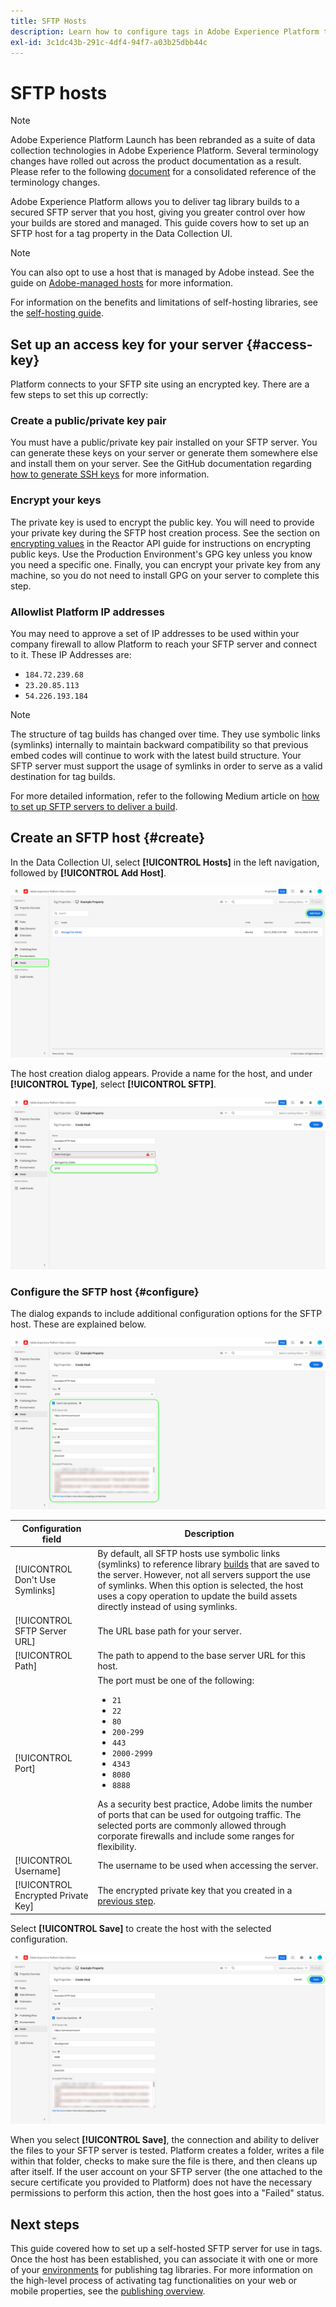 ```yaml
---
title: SFTP Hosts
description: Learn how to configure tags in Adobe Experience Platform to deliver library builds to a secured, self-hosted SFTP server.
exl-id: 3c1dc43b-291c-4df4-94f7-a03b25dbb44c
---
```

# SFTP hosts

>[!NOTE]
>
>Adobe Experience Platform Launch has been rebranded as a suite of data collection technologies in Adobe Experience Platform. Several terminology changes have rolled out across the product documentation as a result. Please refer to the following [document](../../../term-updates.md) for a consolidated reference of the terminology changes.

Adobe Experience Platform allows you to deliver tag library builds to a secured SFTP server that you host, giving you greater control over how your builds are stored and managed. This guide covers how to set up an SFTP host for a tag property in the Data Collection UI.

>[!NOTE]
>
>You can also opt to use a host that is managed by Adobe instead. See the guide on [Adobe-managed hosts](./managed-by-adobe-host.md) for more information.
>
>For information on the benefits and limitations of self-hosting libraries, see the [self-hosting guide](./self-hosting-libraries.md).

## Set up an access key for your server {#access-key}

Platform connects to your SFTP site using an encrypted key. There are a few steps to set this up correctly:

### Create a public/private key pair

You must have a public/private key pair installed on your SFTP server. You can generate these keys on your server or generate them somewhere else and install them on your server. See the GitHub documentation regarding [how to generate SSH keys](https://help.github.com/articles/generating-a-new-ssh-key-and-adding-it-to-the-ssh-agent/#generating-a-new-ssh-key) for more information.

### Encrypt your keys

The private key is used to encrypt the public key. You will need to provide your private key during the SFTP host creation process. See the section on [encrypting values](../../../api/guides/encrypting-values.md) in the Reactor API guide for instructions on encrypting public keys. Use the Production Environment's GPG key unless you know you need a specific one. Finally, you can encrypt your private key from any machine, so you do not need to install GPG on your server to complete this step.

### Allowlist Platform IP addresses

You may need to approve a set of IP addresses to be used within your company firewall to allow Platform to reach your SFTP server and connect to it. These IP Addresses are:

* `184.72.239.68`
* `23.20.85.113`
* `54.226.193.184`

>[!NOTE]
>
>The structure of tag builds has changed over time. They use symbolic links (symlinks) internally to maintain backward compatibility so that previous embed codes will continue to work with the latest build structure. Your SFTP server must support the usage of symlinks in order to serve as a valid destination for tag builds.

For more detailed information, refer to the following Medium article on [how to set up SFTP servers to deliver a build](https://medium.com/launch-by-adobe/configuring-an-sftp-server-for-use-with-adobe-launch-bc626027e5a6).

## Create an SFTP host {#create}

In the Data Collection UI, select **[!UICONTROL Hosts]** in the left navigation, followed by **[!UICONTROL Add Host]**.

![Image showing the Add Host button being selected in the UI](../../../images/ui/publishing/sftp-hosts/add-host-button.png)

The host creation dialog appears. Provide a name for the host, and under **[!UICONTROL Type]**, select **[!UICONTROL SFTP]**.

![Image showing the SFTP hosting option being selected](../../../images/ui/publishing/sftp-hosts/select-sftp.png)

### Configure the SFTP host {#configure}

The dialog expands to include additional configuration options for the SFTP host. These are explained below.

![Image showing the required details for an SFTP host connection](../../../images/ui/publishing/sftp-hosts/host-details.png)

| Configuration field | Description |
| --- | --- |
| [!UICONTROL Don't Use Symlinks] | By default, all SFTP hosts use symbolic links (symlinks) to reference library [builds](../builds.md) that are saved to the server. However, not all servers support the use of symlinks. When this option is selected, the host uses a copy operation to update the build assets directly instead of using symlinks. |
| [!UICONTROL SFTP Server URL] | The URL base path for your server. |
| [!UICONTROL Path] | The path to append to the base server URL for this host. |
| [!UICONTROL Port] | The port must be one of the following:<ul><li>`21`</li><li>`22`</li><li>`80`</li><li>`200-299`</li><li>`443`</li><li>`2000-2999`</li><li>`4343`</li><li>`8080`</li><li>`8888`</li></ul>As a security best practice, Adobe limits the number of ports that can be used for outgoing traffic. The selected ports are commonly allowed through corporate firewalls and include some ranges for flexibility. |
| [!UICONTROL Username] | The username to be used when accessing the server. |
| [!UICONTROL Encrypted Private Key] | The encrypted private key that you created in a [previous step](#access-key). |

Select **[!UICONTROL Save]** to create the host with the selected configuration.

![Image showing the SFTP host being saved](../../../images/ui/publishing/sftp-hosts/save-host.png)

When you select **[!UICONTROL Save]**, the connection and ability to deliver the files to your SFTP server is tested. Platform creates a folder, writes a file within that folder, checks to make sure the file is there, and then cleans up after itself. If the user account on your SFTP server (the one attached to the secure certificate you provided to Platform) does not have the necessary permissions to perform this action, then the host goes into a "Failed" status.

## Next steps

This guide covered how to set up a self-hosted SFTP server for use in tags. Once the host has been established, you can associate it with one or more of your [environments](../environments.md) for publishing tag libraries. For more information on the high-level process of activating tag functionalities on your web or mobile properties, see the [publishing overview](../overview.md).
